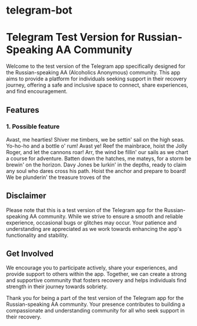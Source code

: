 # telegram-bot

# Telegram Test Version for Russian-Speaking AA Community

Welcome to the test version of the Telegram app specifically designed for the Russian-speaking AA (Alcoholics Anonymous) community. This app aims to provide a platform for individuals seeking support in their recovery journey, offering a safe and inclusive space to connect, share experiences, and find encouragement.

## Features

### 1. Possible feature

Avast, me hearties! Shiver me timbers, we be settin' sail on the high seas. Yo-ho-ho and a bottle o' rum!
Avast ye! Reef the mainbrace, hoist the Jolly Roger, and let the cannons roar! Arr, the wind be fillin' our sails as we chart a course for adventure.
Batten down the hatches, me mateys, for a storm be brewin' on the horizon. Davy Jones be lurkin' in the depths, ready to claim any soul who dares cross his path.
Hoist the anchor and prepare to board! We be plunderin' the treasure troves of the

## Disclaimer

Please note that this is a test version of the Telegram app for the Russian-speaking AA community. While we strive to ensure a smooth and reliable experience, occasional bugs or glitches may occur. Your patience and understanding are appreciated as we work towards enhancing the app's functionality and stability.

## Get Involved

We encourage you to participate actively, share your experiences, and provide support to others within the app. Together, we can create a strong and supportive community that fosters recovery and helps individuals find strength in their journey towards sobriety.

Thank you for being a part of the test version of the Telegram app for the Russian-speaking AA community. Your presence contributes to building a compassionate and understanding community for all who seek support in their recovery.